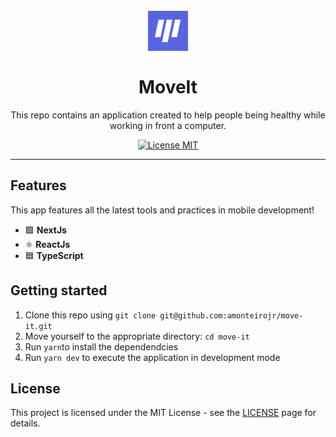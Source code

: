 <h1 align="center">
<br>
  <img src='https://raw.githubusercontent.com/amonteirojr/move-it/main/public/favicon.png' alt='MoveIt' />
<br>
<br>
MoveIt
</h1>

<p align="center">This repo contains an application created to help people being healthy while working in front a computer.</p>

<p align="center">
  <a href="https://opensource.org/licenses/MIT">
    <img src="https://img.shields.io/badge/License-MIT-blue.svg" alt="License MIT">
  </a>
</p>

<div>
<!-- <a href="https://ibb.co/zx1WMCj"><img src="https://i.ibb.co/02kp718/Gif-proffy.gif" alt="Gif-proffy" border="0"></a> -->
<!--   <img src="https://i.ibb.co/H7Dg4yr/bandicam-2020-08-07-22-34-23-510.gif" alt="demo-web" height="425"> -->
  <!-- <img src="https://i.ibb.co/zHbFDyd/mobile.gif" alt="demo-mobile" height="425"> -->
</div>

<hr />

## Features

This app features all the latest tools and practices in mobile development!

- 🟩 **NextJs**
- ⚛️ **ReactJs**
- 🟦 **TypeScript**

## Getting started

1. Clone this repo using `git clone git@github.com:amonteirojr/move-it.git`
2. Move yourself to the appropriate directory: `cd move-it`<br />
3. Run `yarn`to install the dependendcies<br />
4. Run `yarn dev` to execute the application in development mode

## License

This project is licensed under the MIT License - see the [LICENSE](https://opensource.org/licenses/MIT) page for details.
